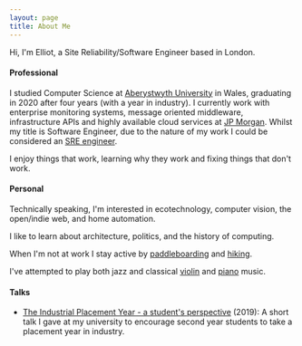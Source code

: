```yaml
---
layout: page
title: About Me
---
```


Hi, I'm Elliot, a Site Reliability/Software Engineer based in London.


#### Professional 

I studied Computer Science at [Aberystwyth University](https://www.aber.ac.uk/en/cs/) in Wales, graduating in 2020 after four years (with a year in industry). 
I currently work with enterprise monitoring systems, message oriented middleware, infrastructure APIs and highly available cloud services at [JP Morgan](https://www.jpmorgan.com/insights/technology). Whilst my title is Software Engineer, due to the nature of my work I could be considered an [SRE engineer](https://www.redhat.com/en/topics/devops/what-is-sre).

I enjoy things that work, learning why they work and fixing things that don't work.
    
#### Personal

Technically speaking, I'm interested in ecotechnology, computer vision, the open/indie web, and home automation.
        
I like to learn about architecture, politics, and the history of computing. 

When I'm not at work I stay active by [paddleboarding](https://gallery.angharadbache.com/-paddleboardandchill/sneakpeek) and [hiking](https://gallery.angharadbache.com/-penyfan/gallery).

I've attempted to play both jazz and classical [violin](https://issuu.com/musicforyouth/docs/mfy_proms_programme_2016_rd8_ver2) and [piano](https://soundcloud.com/ealker) music.


<!-- <div class="container">

and <a href="http://bronglais.blogspot.com/2017/05/aberystwyth-town-council-election.html">politics</a>.</p>
  <div class="mx-auto">
    <div class="intro">
      <h4>I find that my time is split in three ways:</h4> 
    </div>
  </div>
</div>


<div class="container">
  <div class="row">
    <div class="col-sm" style="background-color:#00567F">
      <h3 class="text-center">EBS</h3>
      <p class="text-center">I'm an advisor for an exciting new start up called European Blockchain Solutions. Find out more <a href="https://web.archive.org/web/20180810090909/http://euroblockchain.solutions/" class="bg-inverse text-white">here</a>.</p>
    </div>
    
    <div class="col-sm" style="background-color:#00ACFF">
      <h3 class="text-center">TEDx</h3>
      <p class="text-center bg-inverse text-white">I'm  working with some really awesome people on <a href="https://web.archive.org/web/20180810090909/http://tedxaberystwyth.com/">TEDx Aberystwyth</a>.</p>
    </div>

    <div class="col-sm" style="background-color:#0089CC">
      <h3 class="text-center">BSc</h3>
      <p class="text-center">I'm currently studying for my BSc in Computer Science at Aberystwyth University. My student page can be found <a href="https://web.archive.org/web/20180810090909/http://users.aber.ac.uk/ela12" class="bg-inverse text-white">here</a>.</p>
    </div>
  </div>
</div> -->

#### Talks

- [The Industrial Placement Year - a student's perspective](https://www.aber.ac.uk/~dcswww/Dept/Teaching/Year-2/Second_Year_Induction-2019.html) (2019): A short talk I gave at my university to encourage second year students to take a placement year in industry.
